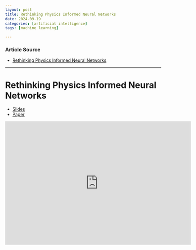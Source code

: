 ```yaml
---
layout: post
title: Rethinking Physics Informed Neural Networks
date: 2024-09-19
categories: [artificial intelligence]
tags: [machine learning]

---
```


### Article Source


* [Rethinking Physics Informed Neural Networks](https://www.youtube.com/watch?v=qYmkUXH7TCY)

---



# Rethinking Physics Informed Neural Networks


* [Slides](https://www.youtube.com/redirect?event=video_description&redir_token=QUFFLUhqbTVFMzNma184WlFOM21sTG5VbklISzl0bHVYd3xBQ3Jtc0tuRE1pZ1FudWF6OURpNksxY0hIWFgtVmYtU0xOTjVFR3B1TkEwSlJSSk5SU012YUtyT0FMNkZDZFFma3g1aFdDMkZFOUdFOGNBa0Y2eTJrSXNERWo1QVRwOWx0MGwwOGNHektTX29Qdks0MEIwVWk2TQ&q=http%3A%2F%2Famirgholami.org%2Fassets%2Ftalks%2F2021_10_22_Rethinking_PINNs.pdf&v=qYmkUXH7TCY)
* [Paper](https://www.youtube.com/redirect?event=video_description&redir_token=QUFFLUhqbjl1TElGal9mSmg5NU1kMS1HbmFfQWkxZlRsZ3xBQ3Jtc0tteV8zcjZuTmI2bWZFUDViOFgzMmp3UkNlaExraGt3UVo4MXVIYk5TVzI3MnFobzVJQXAzRXZ6ME5VTjg2d1lKazZIcVdEaFRmcDF6UUhpOVJsRnZManJiODd6SHhFakxrR05hWGFKUXowN1lNVUM4Yw&q=https%3A%2F%2Fopenreview.net%2Fpdf%3Fid%3Da2Gr9gNFD-J&v=qYmkUXH7TCY)

<iframe width="600" height="400" src="https://www.youtube.com/embed/qYmkUXH7TCY?si=LlXRxww8DdZE6X6-" title="YouTube video player" frameborder="0" allow="accelerometer; autoplay; clipboard-write; encrypted-media; gyroscope; picture-in-picture; web-share" referrerpolicy="strict-origin-when-cross-origin" allowfullscreen></iframe>